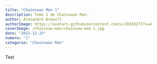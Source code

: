 ```yaml
---
title: "Chainswan Man 1"
description: Tome 2 de Chainswan Man.
author: Alexandre Breault
authorImage: https://avatars.githubusercontent.com/u/28156273?v=4
coverImage: /chainsaw-man/chainsaw-man-1.jpg
date: "2022-12-23"
numero: "1"
categorie: "Chainswan Man"
---
```


Test
